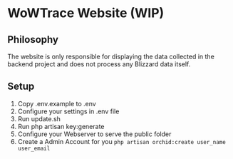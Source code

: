 # WoWTrace Website (WIP)

## Philosophy 
The website is only responsible for displaying the data collected in the backend project and does not process any Blizzard data itself.

## Setup
1. Copy .env.example to .env
2. Configure your settings in .env file
3. Run update.sh
4. Run php artisan key:generate
5. Configure your Webserver to serve the public folder
6. Create a Admin Account for you ```php artisan orchid:create user_name user_email```
